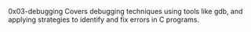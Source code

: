 0x03-debugging
Covers debugging techniques using tools like gdb, and applying strategies to identify and fix errors in C programs.
